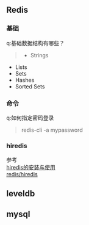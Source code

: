 ## Redis

### 基础
q:基础数据结构有哪些？
>- Strings
- Lists
- Sets
- Hashes
- Sorted Sets

### 命令

q:如何指定密码登录
>redis-cli -a mypassword

### hiredis

参考<br>
[hiredis的安装与使用](https://blog.csdn.net/men_wen/article/details/68958143)<br>
[redis/hiredis](https://github.com/redis/hiredis/blob/master/examples/example.c)


## leveldb

## mysql